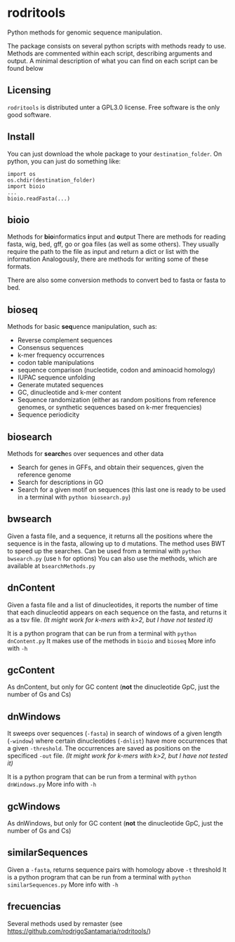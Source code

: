 # rodritools
Python methods for genomic sequence manipulation.

The package consists on several python scripts with methods ready to use. Methods are commented within each script, describing arguments and output.
A minimal description of what you can find on each script can be found below

## Licensing
`rodritools` is distributed unter a GPL3.0 license. Free software is the only good software.

## Install
You can just download the whole package to your `destination_folder`. On python, you can just do something like:
```
import os
os.chdir(destination_folder)
import bioio
...
bioio.readFasta(...)
```

## bioio
Methods for **bio**informatics **i**nput and **o**utput
There are methods for reading fasta, wig, bed, gff, go or goa files (as well as some others). They usually require the path to the file as input and return a dict or list with the information
Analogously, there are methods for writing some of these formats.

There are also some conversion methods to convert bed to fasta or fasta to bed.

## bioseq
Methods for basic **seq**uence manipulation, such as:
* Reverse complement sequences
* Consensus sequences
* k-mer frequency occurrences
* codon table manipulations
* sequence comparison (nucleotide, codon and aminoacid homology)
* IUPAC sequence unfolding
* Generate mutated sequences
* GC, dinucleotide and k-mer content
* Sequence randomization (either as random positions from reference genomes, or synthetic sequences based on k-mer frequencies)
* Sequence periodicity

## biosearch
Methods for **search**es over sequences and other data
* Search for genes in GFFs, and obtain their sequences, given the reference genome
* Search for descriptions in GO
* Search for a given motif on sequences (this last one is ready to be used in a terminal with `python biosearch.py`)

## bwsearch
Given a fasta file, and a sequence, it returns all the positions where the sequence is in the fasta, allowing up to d mutations.
The method uses BWT to speed up the searches.
Can be used from a terminal with `python bwsearch.py` (use `h` for options)
You can also use the methods, which are available at `bsearchMethods.py`

## dnContent
Given a fasta file and a list of dinucleotides, it reports the number of time that each dinucleotid appears on each sequence on the fasta, and returns it as a tsv file.
*(It might work for k-mers with k>2, but I have not tested it)*

It is a python program that can be run from a terminal with `python dnContent.py`
It makes use of the methods in `bioio` and `bioseq`
More info with `-h`

## gcContent
As dnContent, but only for GC content (**not** the dinucleotide GpC, just the number of Gs and Cs)

## dnWindows
It sweeps over sequences (`-fasta`) in search of windows of a given length (`-window`) where certain dinucleotides (`-dnlist`) have more occurrences that a given `-threshold`. The occurrences are saved as positions on the specificed `-out` file.
*(It might work for k-mers with k>2, but I have not tested it)*

It is a python program that can be run from a terminal with `python dnWindows.py`
More info with `-h`

## gcWindows
As dnWindows, but only for GC content (**not** the dinucleotide GpC, just the number of Gs and Cs)


## similarSequences
Given a `-fasta`, returns sequence pairs with homology above `-t` threshold
It is a python program that can be run from a terminal with `python similarSequences.py`
More info with `-h`

## frecuencias
Several methods used by remaster (see https://github.com/rodrigoSantamaria/rodritools/)

